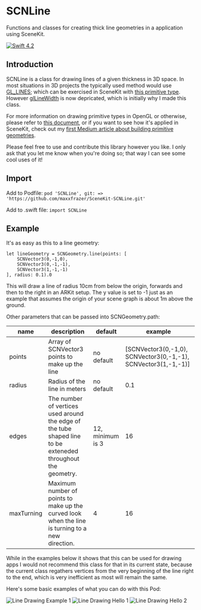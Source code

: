 # SCNLine

Functions and classes for creating thick line geometries in a application using SceneKit.

[![Swift 4.2](https://img.shields.io/badge/Swift-4.2-orange.svg?style=flat)](https://swift.org/)

## Introduction

SCNLine is a class for drawing lines of a given thickness in 3D space.
In most situations in 3D projects the typically used method would use [GL_LINES](https://www.glprogramming.com/red/chapter02.html#name14); which can be exercised in SceneKit with [this primitive type](https://developer.apple.com/documentation/scenekit/scngeometryprimitivetype/line). However [glLineWidth](https://developer.apple.com/documentation/opengles/1617268-gllinewidth?language=occ) is now depricated, which is initially why I made this class.

For more information on drawing primitive types in OpenGL or otherwise, please refer to [this document](http://15462.courses.cs.cmu.edu/spring2018content/lectures/00_opengl/00_opengl_slides.pdf), or if you want to see how it's applied in SceneKit, check out my [first Medium article about building primitive geometries](https://link.medium.com/umwbtn8afT).

Please feel free to use and contribute this library however you like.
I only ask that you let me know when you're doing so; that way I can see some cool uses of it!

## Import

Add to Podfile: `pod 'SCNLine', git: => 'https://github.com/maxxfrazer/SceneKit-SCNLine.git'`

Add to .swift file: `import SCNLine`

## Example

It's as easy as this to a line geometry:

```
let lineGeometry = SCNGeometry.line(points: [
	SCNVector3(0,-1,0),
	SCNVector3(0,-1,-1),
	SCNVector3(1,-1,-1)
], radius: 0.1).0
```

This will draw a line of radius 10cm from below the origin, forwards and then to the right in an ARKit setup.
The y value is set to -1 just as an example that assumes the origin of your scene graph is about 1m above the ground.

Other parameters that can be passed into SCNGeometry.path:

| name          | description                                                                     | default            | example                         |
|---------------|---------------------------------------------------------------------------------|--------------------|---------------------------------|
| points        | Array of SCNVector3 points to make up the line                                  | no default         | [SCNVector3(0,-1,0),  SCNVector3(0,-1,-1),  SCNVector3(1,-1,-1)] |
| radius        | Radius of the line in meters                                                    | no default         | 0.1                             |
| edges         | The number of vertices used around the edge of the tube shaped line to be exteneded throughout the geometry.    | 12, minimum is 3                 | 16                              |
| maxTurning    | Maximum number of points to make up the curved look when the line is turning to a new direction.    | 4                  | 16                      |


While in the examples below it shows that this can be used for drawing apps I would not recommend this class for that in its current state, because the current class regathers vertices from the very beginning of the line right to the end, which is very inefficient as most will remain the same.

Here's some basic examples of what you can do with this Pod:

![Line Drawing Example 1](https://github.com/maxxfrazer/SceneKit-SCNLine/blob/master/media/lines-drawing-1.gif)
![Line Drawing Hello 1](https://github.com/maxxfrazer/SceneKit-SCNLine/blob/master/media/lines-hello-lighton.gif)
![Line Drawing Hello 2](https://github.com/maxxfrazer/SceneKit-SCNLine/blob/master/media/lines-hello-lightoff.gif)
